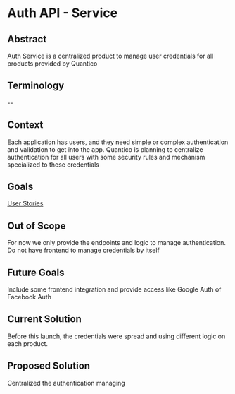 # Auth API - Service #

## Abstract ##
Auth Service is a centralized product to manage user credentials for all products provided by Quantico

## Terminology ##
--

## Context ##
Each application has users, and they need simple or complex authentication and validation to get into the app. 
Quantico is planning to centralize authentication for all users with some security rules and mechanism specialized to these credentials

## Goals ##
[User Stories](/user_stories/list.md ':include')

## Out of Scope ##
For now  we only provide the endpoints and logic to manage authentication. Do not have frontend to manage credentials by itself

## Future Goals ##
Include some frontend integration and provide access like Google Auth of Facebook Auth

## Current Solution ##
Before this launch, the credentials were spread and using different logic on each product.

## Proposed Solution ##
Centralized the authentication managing
